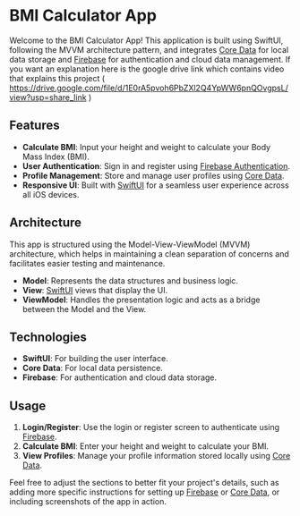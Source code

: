 # BMI Calculator App

Welcome to the BMI Calculator App! This application is built using SwiftUI, following the MVVM architecture pattern, and integrates [Core Data](https://developer.apple.com/documentation/coredata) for local data storage and [Firebase](https://firebase.google.com/) for authentication and cloud data management.
If you want an explanation here is the google drive link which contains video that explains this project ( https://drive.google.com/file/d/1E0rA5pvoh6PbZXl2Q4YpWW6pnQOvgpsL/view?usp=share_link )


## Features

- **Calculate BMI**: Input your height and weight to calculate your Body Mass Index (BMI).
- **User Authentication**: Sign in and register using [Firebase Authentication](https://firebase.google.com/docs/auth).
- **Profile Management**: Store and manage user profiles using [Core Data](https://developer.apple.com/documentation/coredata).
- **Responsive UI**: Built with [SwiftUI](https://developer.apple.com/documentation/swiftui) for a seamless user experience across all iOS devices.

## Architecture

This app is structured using the Model-View-ViewModel (MVVM) architecture, which helps in maintaining a clean separation of concerns and facilitates easier testing and maintenance.

- **Model**: Represents the data structures and business logic.
- **View**: [SwiftUI](https://developer.apple.com/documentation/swiftui) views that display the UI.
- **ViewModel**: Handles the presentation logic and acts as a bridge between the Model and the View.

## Technologies

- **SwiftUI**: For building the user interface.
- **Core Data**: For local data persistence.
- **Firebase**: For authentication and cloud data storage.

## Usage

1. **Login/Register**: Use the login or register screen to authenticate using [Firebase](https://firebase.google.com/).
2. **Calculate BMI**: Enter your height and weight to calculate your BMI.
3. **View Profiles**: Manage your profile information stored locally using [Core Data](https://developer.apple.com/documentation/coredata).


Feel free to adjust the sections to better fit your project's details, such as adding more specific instructions for setting up [Firebase](https://firebase.google.com/) or [Core Data](https://developer.apple.com/documentation/coredata), or including screenshots of the app in action. 
